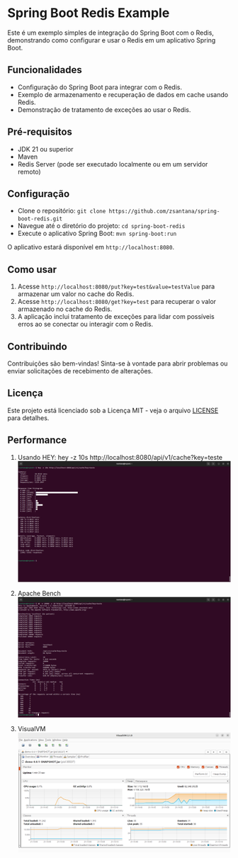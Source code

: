 # Spring Boot Redis Example

Este é um exemplo simples de integração do Spring Boot com o Redis, demonstrando como configurar e usar o Redis em um aplicativo Spring Boot.

## Funcionalidades

- Configuração do Spring Boot para integrar com o Redis.
- Exemplo de armazenamento e recuperação de dados em cache usando Redis.
- Demonstração de tratamento de exceções ao usar o Redis.

## Pré-requisitos

- JDK 21 ou superior
- Maven
- Redis Server (pode ser executado localmente ou em um servidor remoto)

## Configuração

- Clone o repositório: `git clone https://github.com/zsantana/spring-boot-redis.git`
- Navegue até o diretório do projeto: `cd spring-boot-redis`
- Execute o aplicativo Spring Boot: `mvn spring-boot:run`

O aplicativo estará disponível em `http://localhost:8080`.

## Como usar

1. Acesse `http://localhost:8080/put?key=test&value=testValue` para armazenar um valor no cache do Redis.
2. Acesse `http://localhost:8080/get?key=test` para recuperar o valor armazenado no cache do Redis.
3. A aplicação inclui tratamento de exceções para lidar com possíveis erros ao se conectar ou interagir com o Redis.

## Contribuindo

Contribuições são bem-vindas! Sinta-se à vontade para abrir problemas ou enviar solicitações de recebimento de alterações.

## Licença

Este projeto está licenciado sob a Licença MIT - veja o arquivo [LICENSE](LICENSE) para detalhes.


## Performance

1. Usando HEY: hey -z 10s http://localhost:8080/api/v1/cache?key=teste
![alt text](image.png)


2. Apache Bench
![alt text](image-1.png)

3. VisualVM
![alt text](image-2.png)